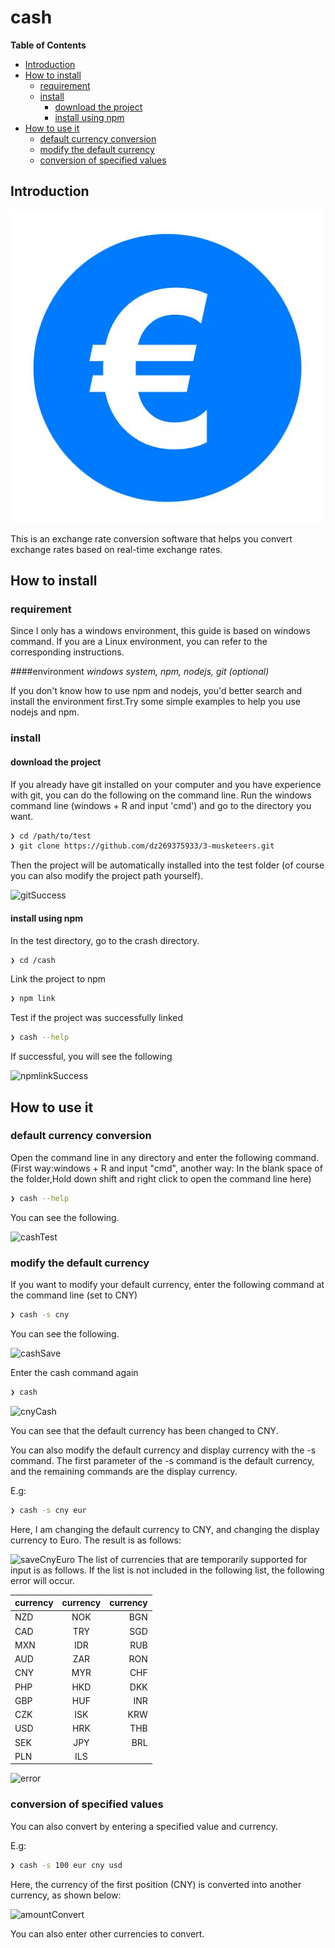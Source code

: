 # cash
**Table of Contents**
- [Introduction](#introduction)
- [How to install](#how-to-install)
  - [requirement](#requirement)
  - [install](#install)
    - [download the project](#download-the-project)
    - [install using npm](#install-using-npm)
- [How to use it](#how-to-use-it)
  - [default currency conversion](#default-currency-conversion)
  - [modify the default currency](#modify-the-default-currency)
  - [conversion of specified values](#conversion-of-specified-values)

## Introduction 
![conversion](https://github.com/dz269375933/3-musketeers/blob/master/slides/dzlogo.jpg)

This is an exchange rate conversion software that helps you convert exchange rates based on real-time exchange rates.             
## How to install 
### requirement
Since I only has a windows environment, this guide is based on windows command. If you are a Linux environment, you can refer to the corresponding instructions.

####environment
*windows system, npm, nodejs, git (optional)*

If you don't know how to use npm and nodejs, you'd better search and install the environment first.Try some simple examples to help you use nodejs and npm.
### install
#### download the project
If you already have git installed on your computer and you have experience with git, you can do the following on the command line.
Run the windows command line (windows + R and input 'cmd') and go to the directory you want.
```sh
❯ cd /path/to/test
❯ git clone https://github.com/dz269375933/3-musketeers.git
```
Then the project will be automatically installed into the test folder (of course you can also modify the project path yourself).

![gitSuccess](https://github.com/dz269375933/3-musketeers/blob/master/slides/gitSuccess.jpg)
#### install using npm
In the test directory, go to the crash directory.
```sh
❯ cd /cash
```
Link the project to npm
```sh
❯ npm link
```
Test if the project was successfully linked
```sh
❯ cash --help
```
If successful, you will see the following

![npmlinkSuccess](https://github.com/dz269375933/3-musketeers/blob/master/slides/npmlinkSuccess.jpg)

## How to use it
### default currency conversion

Open the command line in any directory and enter the following command.
(First way:windows + R and input "cmd",
another way: In the blank space of the folder,Hold down shift and right click to open the command line here)
```sh
❯ cash --help
```
You can see the following.

![cashTest](https://github.com/dz269375933/3-musketeers/blob/master/slides/cashTest.jpg)

### modify the default currency
If you want to modify your default currency, enter the following command at the command line (set to CNY)
```sh
❯ cash -s cny
```
You can see the following.

![cashSave](https://github.com/dz269375933/3-musketeers/blob/master/slides/cashSave.jpg)

Enter the cash command again
```sh
❯ cash
```
![cnyCash](https://github.com/dz269375933/3-musketeers/blob/master/slides/cnyCash.jpg)


You can see that the default currency has been changed to CNY.

You can also modify the default currency and display currency with the -s command. The first parameter of the -s command is the default currency, and the remaining commands are the display currency. 

E.g:
```sh
❯ cash -s cny eur
```
Here, I am changing the default currency to CNY, and changing the display currency to Euro. The result is as follows:

![saveCnyEuro](https://github.com/dz269375933/3-musketeers/blob/master/slides/saveCnyEuro.jpg)
The list of currencies that are temporarily supported for input is as follows. If the list is not included in the following list, the following error will occur.

| currency |currency| currency | 
| - | :-: | -: | 
|NZD	|NOK	|BGN    |
|CAD	|TRY	|SGD    |
|MXN	|IDR	|RUB    |
|AUD	|ZAR	|RON    |
|CNY	|MYR	|CHF    |
|PHP	|HKD	|DKK    |
|GBP	|HUF	|INR    |
|CZK	|ISK	|KRW    |
|USD	|HRK	|THB    |
|SEK	|JPY	|BRL    |
|PLN	|ILS	|       |

![error](https://github.com/dz269375933/3-musketeers/blob/master/slides/error.jpg)

### conversion of specified values
You can also convert by entering a specified value and currency. 

E.g:
```sh
❯ cash -s 100 eur cny usd
```
Here, the currency of the first position (CNY) is converted into another currency, as shown below:

![amountConvert](https://github.com/dz269375933/3-musketeers/blob/master/slides/amountConvert.jpg)

You can also enter other currencies to convert.


